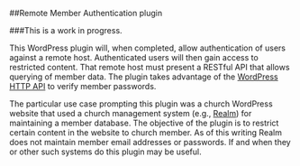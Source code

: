 ##Remote Member Authentication plugin

###This is a work in progress.

This WordPress plugin will, when completed, allow authentication of users against a remote host. Authenticated users will then gain access to restricted content. That remote host must present a RESTful API that allows querying of member data. The plugin takes advantage of the [WordPress HTTP API](https://codex.wordpress.org/HTTP_API) to verify member passwords.

The particular use case prompting this plugin was a church WordPress website that used a church management system (e.g., [Realm](www.acstechnologies.com)) for maintaining a member database. The objective of the plugin is to restrict certain content in the website to church member. As of this writing Realm does not maintain member email addresses or passwords. If and when they or other such systems do this plugin may be useful.
